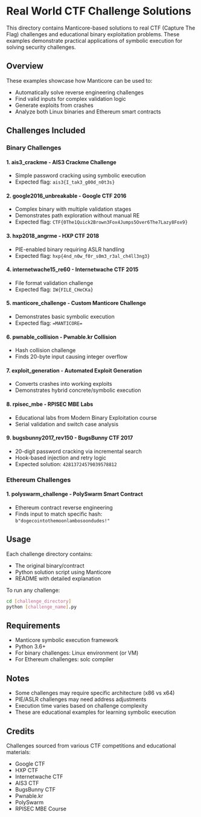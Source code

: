 # Real World CTF Challenge Solutions

This directory contains Manticore-based solutions to real CTF (Capture The Flag) challenges and educational binary exploitation problems. These examples demonstrate practical applications of symbolic execution for solving security challenges.

## Overview

These examples showcase how Manticore can be used to:
- Automatically solve reverse engineering challenges
- Find valid inputs for complex validation logic
- Generate exploits from crashes
- Analyze both Linux binaries and Ethereum smart contracts

## Challenges Included

### Binary Challenges

#### 1. **ais3_crackme** - AIS3 Crackme Challenge
- Simple password cracking using symbolic execution
- Expected flag: `ais3{I_tak3_g00d_n0t3s}`

#### 2. **google2016_unbreakable** - Google CTF 2016
- Complex binary with multiple validation stages
- Demonstrates path exploration without manual RE
- Expected flag: `CTF{0The1Quick2Brown3Fox4Jumps5Over6The7Lazy8Fox9}`

#### 3. **hxp2018_angrme** - HXP CTF 2018
- PIE-enabled binary requiring ASLR handling
- Expected flag: `hxp{4nd_n0w_f0r_s0m3_r3al_ch4ll3ng3}`

#### 4. **internetwache15_re60** - Internetwache CTF 2015
- File format validation challenge
- Expected flag: `IW{FILE_CHeCKa}`

#### 5. **manticore_challenge** - Custom Manticore Challenge
- Demonstrates basic symbolic execution
- Expected flag: `=MANTICORE=`

#### 6. **pwnable_collision** - Pwnable.kr Collision
- Hash collision challenge
- Finds 20-byte input causing integer overflow

#### 7. **exploit_generation** - Automated Exploit Generation
- Converts crashes into working exploits
- Demonstrates hybrid concrete/symbolic execution

#### 8. **rpisec_mbe** - RPISEC MBE Labs
- Educational labs from Modern Binary Exploitation course
- Serial validation and switch case analysis

#### 9. **bugsbunny2017_rev150** - BugsBunny CTF 2017
- 20-digit password cracking via incremental search
- Hook-based injection and retry logic
- Expected solution: `42813724579039578812`

### Ethereum Challenges

#### 1. **polyswarm_challenge** - PolySwarm Smart Contract
- Ethereum contract reverse engineering
- Finds input to match specific hash: `b"dogecointothemoonlambosoondudes!"`

## Usage

Each challenge directory contains:
- The original binary/contract
- Python solution script using Manticore
- README with detailed explanation

To run any challenge:
```bash
cd [challenge_directory]
python [challenge_name].py
```

## Requirements

- Manticore symbolic execution framework
- Python 3.6+
- For binary challenges: Linux environment (or VM)
- For Ethereum challenges: solc compiler

## Notes

- Some challenges may require specific architecture (x86 vs x64)
- PIE/ASLR challenges may need address adjustments
- Execution time varies based on challenge complexity
- These are educational examples for learning symbolic execution

## Credits

Challenges sourced from various CTF competitions and educational materials:
- Google CTF
- HXP CTF
- Internetwache CTF
- AIS3 CTF
- BugsBunny CTF
- Pwnable.kr
- PolySwarm
- RPISEC MBE Course